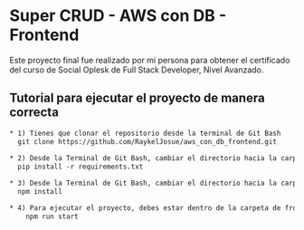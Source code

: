 # Super CRUD - AWS con DB - Frontend

Este proyecto final fue realizado por mi persona para obtener el certificado del curso de Social Oplesk de Full Stack Developer, Nivel Avanzado.


## Tutorial para ejecutar el proyecto de manera correcta

```diff
* 1) Tienes que clonar el repositorio desde la terminal de Git Bash
  git clone https://github.com/RaykelJosue/aws_con_db_frontend.git
  
* 2) Desde la Terminal de Git Bash, cambiar el directorio hacia la carpeta de backend e instalar los paquetes necesarios para el backend.
  pip install -r requirements.txt

* 3) Desde la Terminal de Git Bash, cambiar el directorio hacia la carpeta de frontend e instalar los paquetes necesarios para el frontend.
  npm install

* 4) Para ejecutar el proyecto, debes estar dentro de la carpeta de frontend y colocar el siguiente comando en la Terminal de Git Bash:
    npm run start    
```
